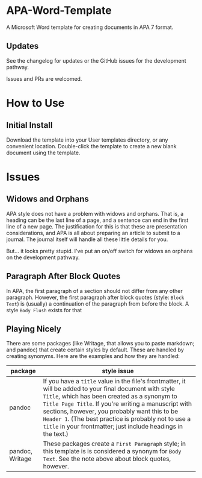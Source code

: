 # APA-Word-Template

A Microsoft Word template for creating documents in APA 7 format.

## Updates

See the changelog for updates or the GitHub issues for the development pathway.

Issues and PRs are welcomed.

# How to Use

## Initial Install

Download the template into your User templates directory, or any convenient location. Double-click the template to create a new blank document using the template.

# Issues

## Widows and Orphans

APA style does not have a problem with widows and orphans. That is, a heading can be the last line of a page, and a sentence can end in the first line of a new page. The justification for this is that these are presentation considerations, and APA is all about preparing an article to submit to a journal. The journal itself will handle all these little details for you.

But... it looks pretty stupid. I've put an on/off switch for widows an orphans on the development pathway.

## Paragraph After Block Quotes

In APA, the first paragraph of a section should not differ from any other paragraph. However, the first paragraph after block quotes (style: `Block Text`) is (usually) a continuation of the paragraph from before the block. A style `Body Flush` exists for that 

## Playing Nicely

There are some packages (like Writage, that allows you to paste markdown; and pandoc) that create certain styles by default. These are handled by creating synonyms. Here are the examples and how they are handled:

| package | style issue |
| - | - |
| pandoc | If you have a `title` value in the file's frontmatter, it will be added to your final document with style `Title`, which has been created as a synonym to `Title Page Title`. If you're writing a manuscript with sections, however, you probably want this to be `Header 1`. (The best practice is probably not to use a `title` in your frontmatter; just include headings in the text.) |
| pandoc, Writage | These packages create a `First Paragraph` style; in this template is is considered a synonym for `Body Text`. See the note above about block quotes, however. |